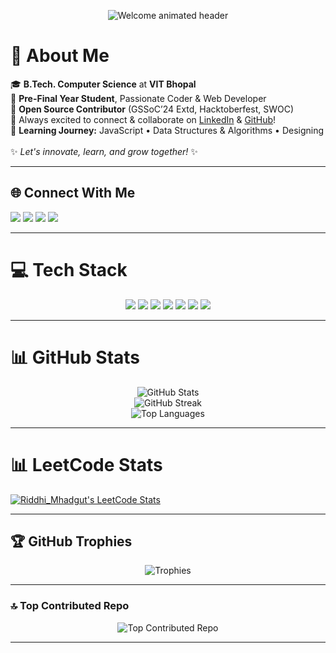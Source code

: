<p align="center">
  <img src="https://readme-typing-svg.demolab.com?font=Fira+Code&weight=700&size=30&pause=1000&color=3A1C71&center=true&vCenter=true&width=600&lines=Hey+there!+I'm+Riddhi+%F0%9F%91%8B;Welcome+to+my+GitHub+profile!" alt="Welcome animated header"/>
</p>

# 💫 About Me

🎓 **B.Tech. Computer Science** at **VIT Bhopal** <br>
🚀 **Pre-Final Year Student**, Passionate Coder & Web Developer <br>
🌟 **Open Source Contributor** (GSSoC’24 Extd, Hacktoberfest, SWOC)<br>
🤝 Always excited to connect & collaborate on [LinkedIn](https://linkedin.com/in/riddhi-mhadgut-3b0a21289) & [GitHub](https://github.com/RiddhiM170904)!<br>
🌱 **Learning Journey:** JavaScript • Data Structures & Algorithms • Designing <br>
<br>
✨ _Let's innovate, learn, and grow together!_ ✨

---

## 🌐 Connect With Me

<p align="left">
  <a href="https://riddhi-mhadgut-portfolio.vercel.app/"><img src = "https://www.flaticon.com/free-icon/woman_16683439" /></a>
  <a href="https://instagram.com/riddhi_mdt"><img src="https://img.shields.io/badge/Instagram-%23E4405F.svg?logo=Instagram&logoColor=white" /></a>
  <a href="https://linkedin.com/in/riddhi-mhadgut-3b0a21289"><img src="https://img.shields.io/badge/LinkedIn-%230077B5.svg?logo=linkedin&logoColor=white" /></a>
  <a href="mailto:riddhimhadgut17@gmail.com"><img src="https://img.shields.io/badge/Email-D14836?logo=gmail&logoColor=white" /></a>
</p>

---

# 💻 Tech Stack

<p align="center">
  <img src="https://img.shields.io/badge/c++-%2300599C.svg?style=for-the-badge&logo=c%2B%2B&logoColor=white"/>
  <img src="https://img.shields.io/badge/html5-%23E34F26.svg?style=for-the-badge&logo=html5&logoColor=white"/>
  <img src="https://img.shields.io/badge/javascript-%23323330.svg?style=for-the-badge&logo=javascript&logoColor=%23F7DF1E"/>
  <img src="https://img.shields.io/badge/python-3670A0?style=for-the-badge&logo=python&logoColor=ffdd54"/>
  <img src="https://img.shields.io/badge/Canva-%2300C4CC.svg?style=for-the-badge&logo=Canva&logoColor=white"/>
  <img src="https://img.shields.io/badge/figma-%23F24E1E.svg?style=for-the-badge&logo=figma&logoColor=white"/>
  <img src="https://img.shields.io/badge/mysql-4479A1.svg?style=for-the-badge&logo=mysql&logoColor=white"/>
</p>

---

# 📊 GitHub Stats

<p align="center">
  <img src="https://github-readme-stats.vercel.app/api?username=RiddhiM170904&theme=tokyonight&hide_border=false&include_all_commits=true&count_private=true" alt="GitHub Stats"/><br>
  <img src="https://github-readme-streak-stats.herokuapp.com/?user=RiddhiM170904&theme=tokyonight&hide_border=false" alt="GitHub Streak"/><br>
  <img src="https://github-readme-stats.vercel.app/api/top-langs/?username=RiddhiM170904&theme=tokyonight&hide_border=false&include_all_commits=true&count_private=true&layout=compact" alt="Top Languages"/>
</p>

---

# 📊 LeetCode Stats 

[![Riddhi_Mhadgut's LeetCode Stats](https://leetcode-stats.vercel.app/api?username=Riddhi_Mhadgut&theme=Dark)](https://github.com/JeremyTsaii/leetcode-stats)

---

## 🏆 GitHub Trophies

<p align="center">
  <img src="https://github-profile-trophy.vercel.app/?username=RiddhiM170904&theme=tokyonight&no-frame=false&no-bg=true&margin-w=4" alt="Trophies"/>
</p>

---

### 🔝 Top Contributed Repo

<p align="center">
  <img src="https://github-contributor-stats.vercel.app/api?username=RiddhiM170904&limit=5&theme=tokyonight&combine_all_yearly_contributions=true" alt="Top Contributed Repo"/>
</p>

---
